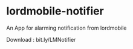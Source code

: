 # lordmobile-notifier
An App for alarming notification from lordmobile

Download : bit.ly/LMNotifier